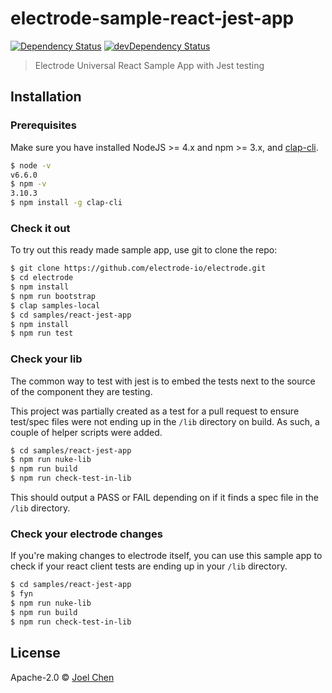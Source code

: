 # electrode-sample-react-jest-app

[![Dependency Status][daviddm-image]][daviddm-url] [![devDependency Status][daviddm-dev-image]][daviddm-dev-url]

> Electrode Universal React Sample App with Jest testing

## Installation

### Prerequisites

Make sure you have installed NodeJS >= 4.x and npm >= 3.x, and [clap-cli].

```bash
$ node -v
v6.6.0
$ npm -v
3.10.3
$ npm install -g clap-cli
```

### Check it out

To try out this ready made sample app, use git to clone the repo:

```sh
$ git clone https://github.com/electrode-io/electrode.git
$ cd electrode
$ npm install
$ npm run bootstrap
$ clap samples-local
$ cd samples/react-jest-app
$ npm install
$ npm run test
```

### Check your lib

The common way to test with jest is to embed the tests next to
the source of the component they are testing. 

This project was partially created as a test for a pull request 
to ensure test/spec files were not ending up 
in the `/lib` directory on build.  As such, a couple of helper scripts were added.

```sh
$ cd samples/react-jest-app
$ npm run nuke-lib
$ npm run build
$ npm run check-test-in-lib
```

This should output a PASS or FAIL depending on if it finds a spec file in the `/lib` directory.

### Check your electrode changes

If you're making changes to electrode itself,
you can use this sample app to check if your react client tests 
are ending up in your `/lib` directory.

```sh
$ cd samples/react-jest-app
$ fyn
$ npm run nuke-lib
$ npm run build
$ npm run check-test-in-lib
```

## License

Apache-2.0 © [Joel Chen](https://github.com/jchip)

[daviddm-image]: https://david-dm.org/electrode-io/electrode/status.svg?path=samples/universal-material-ui
[daviddm-url]: https://david-dm.org/electrode-io/electrode?path=samples/universal-material-ui
[daviddm-dev-image]:https://david-dm.org/electrode-io/electrode/dev-status.svg?path=samples/universal-material-ui
[daviddm-dev-url]:https://david-dm.org/electrode-io/electrode?path=samples/universal-material-ui?type-dev
[material-ui]: http://www.material-ui.com/
[RaisedButton]: http://www.material-ui.com/#/components/raised-button
[webpack-dev-server]: https://webpack.github.io/docs/webpack-dev-server.html
[Server Rendering]: http://www.material-ui.com/#/get-started/server-rendering
[clap-cli]: https://www.npmjs.com/package/clap-cli
[material-ui examples]: http://www.material-ui.com/#/components/app-bar
[AppBar example]:  http://www.material-ui.com/#/components/app-bar
[BottomNavigation example]: http://www.material-ui.com/#/components/bottom-navigation
[yeoman]: http://yeoman.io/
[Card example]: http://www.material-ui.com/#/components/card
[isomorphic-loader]: https://github.com/electrode-io/isomorphic-loader
[screenshot]: https://cloud.githubusercontent.com/assets/4782871/22477359/996f3d36-e79a-11e6-8d93-377b1ad1f2f3.png
